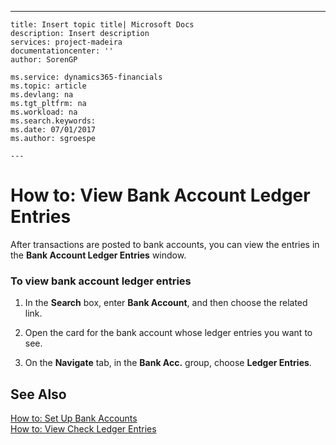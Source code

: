---
    title: Insert topic title| Microsoft Docs
    description: Insert description
    services: project-madeira
    documentationcenter: ''
    author: SorenGP

    ms.service: dynamics365-financials
    ms.topic: article
    ms.devlang: na
    ms.tgt_pltfrm: na
    ms.workload: na
    ms.search.keywords:
    ms.date: 07/01/2017
    ms.author: sgroespe

    ---
# How to: View Bank Account Ledger Entries
After transactions are posted to bank accounts, you can view the entries in the **Bank Account Ledger Entries** window.  
  
### To view bank account ledger entries  
  
1.  In the **Search** box, enter **Bank Account**, and then choose the related link.  
  
2.  Open the card for the bank account whose ledger entries you want to see.  
  
3.  On the **Navigate** tab, in the **Bank Acc.** group, choose **Ledger Entries**.  
  
## See Also  
 [How to: Set Up Bank Accounts](../Finance/how-to-set-up-bank-accounts.md)   
 [How to: View Check Ledger Entries](../Finance/how-to-view-check-ledger-entries.md)
